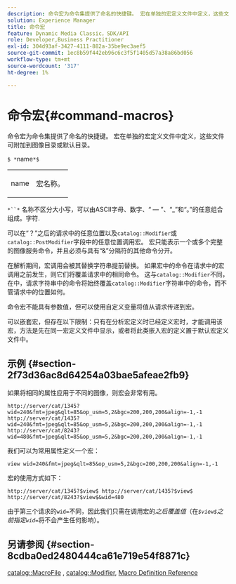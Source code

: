 ```yaml
---
description: 命令宏为命令集提供了命名的快捷键。 宏在单独的宏定义文件中定义，这些文件可附加到图像目录或默认目录。
solution: Experience Manager
title: 命令宏
feature: Dynamic Media Classic，SDK/API
role: Developer,Business Practitioner
exl-id: 304d93af-3427-4111-882a-35be9ec3aef5
source-git-commit: 1ec8b59f442eb96c6c3f5f1405d57a38a86bd056
workflow-type: tm+mt
source-wordcount: '317'
ht-degree: 1%

---
```


# 命令宏{#command-macros}

命令宏为命令集提供了命名的快捷键。 宏在单独的宏定义文件中定义，这些文件可附加到图像目录或默认目录。

`$ *`name`*$`

<table id="simpletable_A03541622C354F60B5F304B999C4EF8E"> 
 <tr class="strow"> 
  <td class="stentry"> <p><span class="codeph"> <span class="varname"> name</span></span> </p> </td> 
  <td class="stentry"> <p>宏名称。 </p></td> 
 </tr> 
</table>

`*``*` 名称不区分大小写，可以由ASCII字母、数字、“ — ”、“_”和“。”的任意组合组成。字符.

可以在“？”之后的请求中的任意位置以及`catalog::Modifier`或`catalog::PostModifier`字段中的任意位置调用宏。 宏只能表示一个或多个完整的图像服务命令，并且必须与具有“&amp;”分隔符的其他命令分开。

在解析期间，宏调用会被其替换字符串提前替换。 如果宏中的命令在请求中的宏调用之前发生，则它们将覆盖请求中的相同命令。 这与`catalog::Modifier`不同，在中，请求字符串中的命令将始终覆盖`catalog::Modifier`字符串中的命令，而不管请求中的位置如何。

命令宏不能具有参数值，但可以使用自定义变量将值从请求传递到宏。

可以嵌套宏，但存在以下限制：只有在分析宏定义时已经定义宏时，才能调用该宏，方法是先在同一宏定义文件中显示，或者将此类嵌入宏的定义置于默认宏定义文件中。

## 示例 {#section-2f73d36ac8d64254a03bae5afeae2fb9}

如果将相同的属性应用于不同的图像，则宏会非常有用。

`http://server/cat/1345?wid=240&fmt=jpeg&qlt=85&op_usm=5,2&bgc=200,200,200&align=-1,-1 http://server/cat/1435?wid=240&fmt=jpeg&qlt=85&op_usm=5,2&bgc=200,200,200&align=-1,-1 http://server/cat/8243?wid=480&fmt=jpeg&qlt=85&op_usm=5,2&bgc=200,200,200&align=-1,-1`

我们可以为常用属性定义一个宏：

`view wid=240&fmt=jpeg&qlt=85&op_usm=5,2&bgc=200,200,200&align=-1,-1`

宏的使用方式如下：

`http://server/cat/1345?$view$ http://server/cat/1435?$view$ http://server/cat/8243?$view$&wid=480`

由于第三个请求的`wid=`不同，因此我们只需在调用宏的&#x200B;*之后覆盖值*（在&#x200B;*`$view$`之前指定`wid=`*&#x200B;将不会产生任何影响）。

## 另请参阅 {#section-8cdba0ed2480444ca61e719e54f8871c}

[catalog::MacroFile](../../../../../is-api/image-catalog/image-serving-api-ref/c-image-catalog-reference/c-attributes-reference/r-macrofile.md#reference-f91d717b3847458ca0f1fe95387554a2) ,  [catalog::Modifier](/help/aem-is-ir-api/is-api/image-catalog/image-serving-api-ref/c-image-catalog-reference/c-image-svg-data-reference/c-image-data-reference/r-modifier-cat.md),  [Macro Definition Reference](../../../../../is-api/image-catalog/image-serving-api-ref/c-image-catalog-reference/c-macro-definition-reference/c-macro-definition-reference.md#concept-5ec73f7636c1496fba1e94094e694e79)
